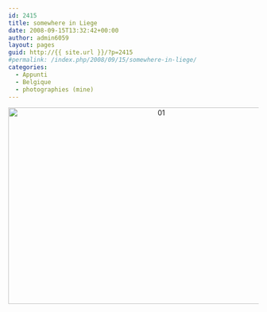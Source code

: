 ```yaml
---
id: 2415
title: somewhere in Liege
date: 2008-09-15T13:32:42+00:00
author: admin6059
layout: pages
guid: http://{{ site.url }}/?p=2415
#permalink: /index.php/2008/09/15/somewhere-in-liege/
categories:
  - Appunti
  - Belgique
  - photographies (mine)
---
```

<p style="text-align: center;">
  <p style="text-align: center;">
    <img class="aligncenter wp-image-3613" src="{{ site.url }}/images/uploads/2008/09/01.jpg" alt="01" width="600" height="396" srcset="{{ site.url }}/images/uploads/2008/09/01.jpg 681w, {{ site.url }}/images/uploads/2008/09/01-300x198.jpg 300w" sizes="(max-width: 600px) 100vw, 600px" />
  </p>